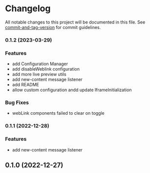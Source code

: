 # Changelog

All notable changes to this project will be documented in this file. See [commit-and-tag-version](https://github.com/absolute-version/commit-and-tag-version) for commit guidelines.

### 0.1.2 (2023-03-29)


### Features

* add Configuration Manager
* add disableWeblink configuration
* add more live preview utils
* add new-content message listener
* add README
* allow custom configuration andd update IframeInitialization


### Bug Fixes

* webLink components failed to clear on toggle

### 0.1.1 (2022-12-28)


### Features

* add new-content message listener

## 0.1.0 (2022-12-27)
